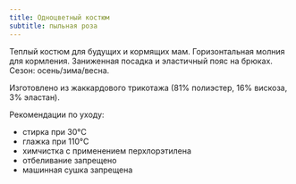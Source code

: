 ```yaml
---
title: Одноцветный костюм
subtitle: пыльная роза
---
```


Теплый костюм для будущих и кормящих мам. Горизонтальная молния для кормления. Заниженная посадка и эластичный пояс на брюках. Сезон: осень/зима/весна.

Изготовлено из жаккардового трикотажа (81% полиэстер, 16% вискоза, 3% эластан).

Рекомендации по уходу:

- стирка при 30°C
- глажка при 110°C
- химчистка с применением перхлорэтилена
- отбеливание запрещено
- машинная сушка запрещена